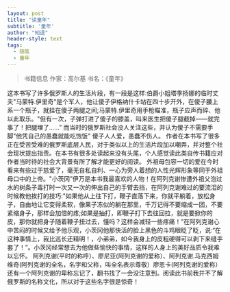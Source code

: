 ```yaml
---
layout: post
title: "读童年"
subtitle: '童年'
author: "知退"
header-style: text
tags:
  - 随笔
  - 童年
---
```


> 书籍信息  作家：高尔基  书名：《童年》

这本书写了许多俄罗斯人的生活片段，有一段是这样:伯爵小姐塔季扬娜的临时丈夫"马蒙特.伊里奇"是个军人，他让傻子伊格纳什卡站在四十步开外，在傻子腰上系一个瓶子，就挂在傻子两腿之间;马蒙特.伊里奇用手枪瞄准，瓶子应声而碎、他以此取乐。"但有一次，子弹打进了傻子的膝盖，叫来医生把傻子腿截掉——就完事了！把腿埋了……”  而当时的俄罗斯社会没人关注这些，并认为傻子不需要手脚"他凭自己的愚蠢就能吃饱饭"  傻子人人爱，愚蠢不伤人。
作者在本书写了很多正在受苦受难的俄罗斯底层人民，对于类似以上的生活片段加以嘲弄，并对整个社会现状提出指责。在本书有很多处读起来没有头尾，个人感觉读此类自传书籍应对作者当时待的社会大背景有所了解才能更好的阅读。
外祖母包容一切的爱在今时看来有些过于慈爱了，毫无自私自利、一心为旁人着想的人性光辉形象等同于外祖母口中的上帝。"小茨冈”伊万是本书我最喜欢的人物！在阿列克谢惨遭外祖父泡过水的树条子毒打时一次又一次的伸出自己的手臂去挡，在阿列克谢难过的要流泪的时候教他挨打的技巧:"如果他从上往下打，鞭子直落下来，你就平躺着，放松身子，自由地让它变得柔软，像果子冻似的躺在那里，千万记得不要缩成一团，不要紧缩身子，那样会加倍的疼;如果是抽打，即鞭子打下去往回拉，就是要掀你的皮，那你就把身子随着鞭子扭过去，懂吗？这样会减轻一些疼痛！”在阿列克谢心中苦闷的时候又给予他乐观，小茨冈他那快活的脸上黑色的斗鸡眼眨了眨，说:“在这种事情上，我比巡长还精明！，小弟弟，如今我身上的皮粗硬得可以剥下来缝手套了！”。小茨冈经常想去为他做些愉快的事情，这样的人身上的美好品质令我难以忘怀。
阿列克谢(平时的称呼）、廖尼亚(阿列克谢的爱称）、阿列克谢.马克西姆维奇(阿列克谢的全名，名字和父称，叫全名表示尊敬）廖恩卡(阿列克谢的爱称）还有一个阿列克谢的卑称忘记了，翻书找了一会没注意到。阅读此书前我并不了解俄罗斯的名称文化，所以对于这些名字很是惊奇！
